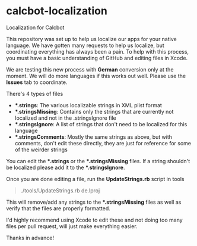 # calcbot-localization
Localization for Calcbot

This repository was set up to help us localize our apps for your native language. We have gotten many requests to help us localize, but coordinating everything has always been a pain. To help with this process, you must have a basic understanding of GitHub and editing files in Xcode.

We are testing this new process with **German** conversion only at the moment. We will do more languages if this works out well. Please use the **Issues** tab to coordinate.

There's 4 types of files

* **\*.strings**: The various localizable strings in XML plist format
* **\*.stringsMissing**: Contains only the strings that are currently not localized and not in the .stringsIgnore file
* **\*.stringsIgnore**: A list of strings that don't need to be localized for this language
* **\*.stringsComments**: Mostly the same strings as above, but with comments, don't edit these directly, they are just for reference for some of the weirder strings

You can edit the **\*.strings** or the **\*.stringsMissing** files. If a string shouldn't be localized please add it to the **\*.stringsIgnore**.

Once you are done editing a file, run the **UpdateStrings.rb** script in tools
> ./tools/UpdateStrings.rb de.lproj

This will remove/add any strings to the **\*.stringsMissing** files as well as verify that the files are properly formatted.

I'd highly recommend using Xcode to edit these and not doing too many files per pull request, will just make everything easier.

Thanks in advance!
